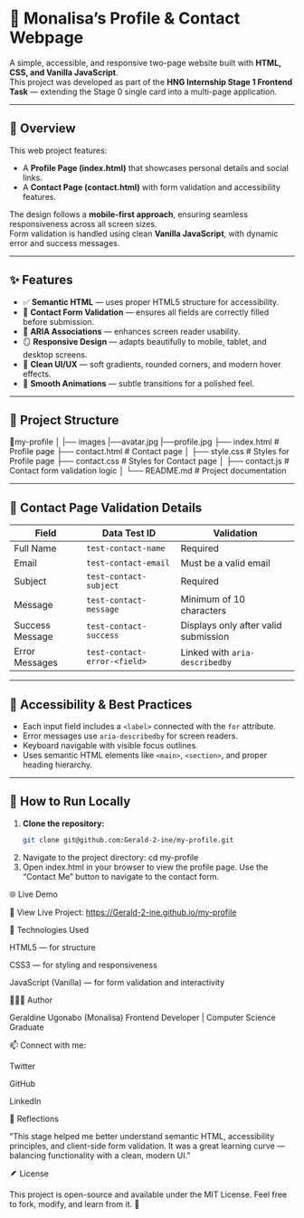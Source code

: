 # 🌸 Monalisa’s Profile & Contact Webpage

A simple, accessible, and responsive two-page website built with **HTML, CSS, and Vanilla JavaScript**.  
This project was developed as part of the **HNG Internship Stage 1 Frontend Task** — extending the Stage 0 single card into a multi-page application.

---

## 🧠 Overview

This web project features:
- A **Profile Page (index.html)** that showcases personal details and social links.
- A **Contact Page (contact.html)** with form validation and accessibility features.

The design follows a **mobile-first approach**, ensuring seamless responsiveness across all screen sizes.  
Form validation is handled using clean **Vanilla JavaScript**, with dynamic error and success messages.

---

## ✨ Features

- ✅ **Semantic HTML** — uses proper HTML5 structure for accessibility.
- 💬 **Contact Form Validation** — ensures all fields are correctly filled before submission.
- 🧩 **ARIA Associations** — enhances screen reader usability.
- 🪞 **Responsive Design** — adapts beautifully to mobile, tablet, and desktop screens.
- 🎨 **Clean UI/UX** — soft gradients, rounded corners, and modern hover effects.
- 🔄 **Smooth Animations** — subtle transitions for a polished feel.

---

## 🧱 Project Structure

📁my-profile
│
|── images
  |──avatar.jpg
  |──profile.jpg
├── index.html # Profile page
├── contact.html # Contact page
│
├── style.css # Styles for Profile page
├── contact.css # Styles for Contact page
│
├── contact.js # Contact form validation logic
│
└── README.md # Project documentation


---

## 🧩 Contact Page Validation Details

| Field | Data Test ID | Validation |
|-------|---------------|------------|
| Full Name | `test-contact-name` | Required |
| Email | `test-contact-email` | Must be a valid email |
| Subject | `test-contact-subject` | Required |
| Message | `test-contact-message` | Minimum of 10 characters |
| Success Message | `test-contact-success` | Displays only after valid submission |
| Error Messages | `test-contact-error-<field>` | Linked with `aria-describedby` |

---

## 🧪 Accessibility & Best Practices

- Each input field includes a `<label>` connected with the `for` attribute.  
- Error messages use `aria-describedby` for screen readers.  
- Keyboard navigable with visible focus outlines.  
- Uses semantic HTML elements like `<main>`, `<section>`, and proper heading hierarchy.

---

## 🚀 How to Run Locally

1. **Clone the repository:**
   ```bash
   git clone git@github.com:Gerald-2-ine/my-profile.git
2. Navigate to the project directory:
   cd my-profile
3. Open index.html in your browser to view the profile page.
Use the “Contact Me” button to navigate to the contact form.

🌐 Live Demo

🔗 View Live Project: https://Gerald-2-ine.github.io/my-profile

🧰 Technologies Used

HTML5 — for structure

CSS3 — for styling and responsiveness

JavaScript (Vanilla) — for form validation and interactivity

👩🏽‍💻 Author

Geraldine Ugonabo (Monalisa)
Frontend Developer | Computer Science Graduate

📫 Connect with me:

Twitter

GitHub

LinkedIn

💭 Reflections

“This stage helped me better understand semantic HTML, accessibility principles, and client-side form validation.
It was a great learning curve — balancing functionality with a clean, modern UI.”

🪶 License

This project is open-source and available under the MIT License.
Feel free to fork, modify, and learn from it. 🌸


